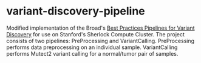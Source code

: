 # variant-discovery-pipeline
Modified implementation of the Broad's [Best Practices Pipelines for Variant Discovery](https://software.broadinstitute.org/gatk/best-practices/workflow) for use on Stanford's Sherlock Compute Cluster. The project consists of two pipelines: PreProcessing and VariantCalling. PreProcessing performs data preprocessing on an individual sample. VariantCalling performs Mutect2 variant calling for a normal/tumor pair of samples. 

